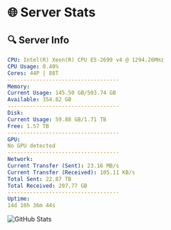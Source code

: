 # 🌐 Server Stats
## 🔍 Server Info
```yaml
CPU: Intel(R) Xeon(R) CPU E5-2699 v4 @ 1294.26MHz
CPU Usage: 0.40%
Cores: 44P | 88T
-----------------------------------
Memory:
Current Usage: 145.50 GB/503.74 GB
Available: 354.82 GB
-----------------------------------
Disk:
Current Usage: 59.88 GB/1.71 TB
Free: 1.57 TB
-----------------------------------
GPU:
No GPU detected
-----------------------------------
Network:
Current Transfer (Sent): 23.16 MB/s
Current Transfer (Received): 105.11 KB/s
Total Sent: 22.87 TB
Total Received: 207.77 GB
-----------------------------------
Uptime:
14d 10h 36m 44s
```
![GitHub Stats](https://img.shields.io/badge/Updated-2025-03-22_07:59:33-blue)
